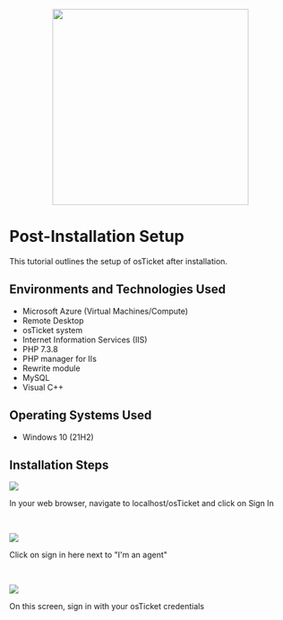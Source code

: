 <p align="center">
<img src="https://github.com/user-attachments/assets/0c9a5058-f465-477c-be11-3de15009f17b" height="350" width="350"
</p>

<h1>Post-Installation Setup</h1>
This tutorial outlines the setup of osTicket after installation.<br />


<h2>Environments and Technologies Used</h2>

- Microsoft Azure (Virtual Machines/Compute)
- Remote Desktop
- osTicket system
- Internet Information Services (IIS)
- PHP 7.3.8
- PHP manager for IIs
- Rewrite module
- MySQL
- Visual C++

<h2>Operating Systems Used </h2>

- Windows 10</b> (21H2)

<h2>Installation Steps</h2>

<p>
<img src="https://github.com/user-attachments/assets/4b385489-2bf1-4b8f-84e6-a8c8fb13edb5"</p>

<p>In your web browser, navigate to localhost/osTicket and click on Sign In</p>
<br />


<p>
<img src="https://github.com/user-attachments/assets/4a1b742b-d119-4b39-90bb-bd1e22bbf314"</p>

<p>Click on sign in here next to "I'm an agent"</p>
<br />



<p>
<img src="https://github.com/user-attachments/assets/f5d44647-0a54-48e3-aa8e-d3ca8b15e7af"</p>

<p>On this screen, sign in with your osTicket credentials</p>
<br />
